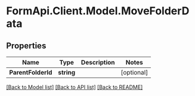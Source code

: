 # FormApi.Client.Model.MoveFolderData
## Properties

Name | Type | Description | Notes
------------ | ------------- | ------------- | -------------
**ParentFolderId** | **string** |  | [optional] 

[[Back to Model list]](../README.md#documentation-for-models) [[Back to API list]](../README.md#documentation-for-api-endpoints) [[Back to README]](../README.md)


